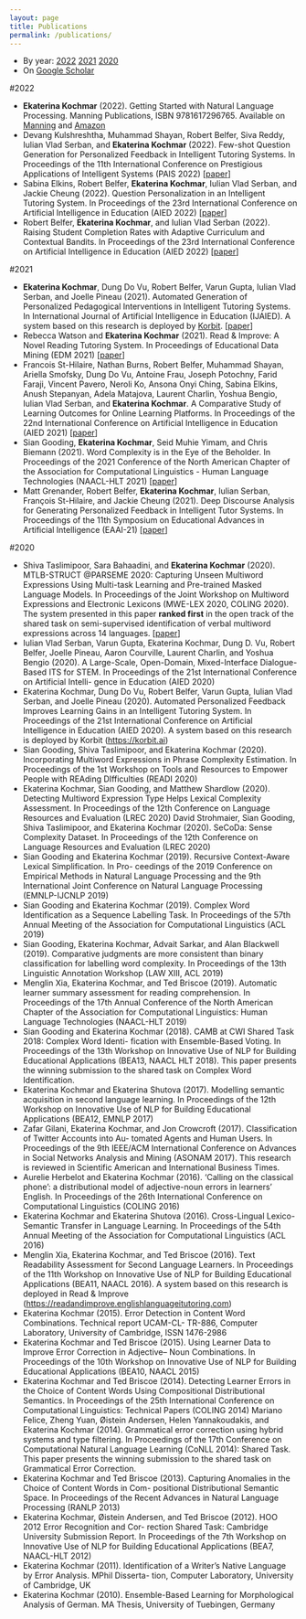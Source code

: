 ```yaml
---
layout: page
title: Publications
permalink: /publications/
---
```


- By year: [2022](#2022) [2021](#2021) [2020](#2020)
- On [Google Scholar](https://scholar.google.com/citations?user=e2HTYnkAAAAJ&hl=en)

<a name="2022"></a> 
#2022
- **Ekaterina Kochmar** (2022). Getting Started with Natural Language Processing. 
Manning Publications, ISBN 9781617296765. Available on [Manning](https://www.manning.com/books/getting-started-with-natural-language-processing?utm_source=linkedin&utm_medium=author&utm_campaign=book_kochmar_getting_10_1_19) and [Amazon](https://www.amazon.co.uk/Getting-Started-Natural-Language-Processing/dp/1617296767/ref=tmm_pap_swatch_0?_encoding=UTF8&qid=&sr=)
- Devang Kulshreshtha, Muhammad Shayan, Robert Belfer, Siva Reddy, Iulian Vlad Serban, and **Ekaterina Kochmar** (2022). 
Few-shot Question Generation for Personalized Feedback in Intelligent Tutoring Systems. In Proceedings of the 11th International Conference on Prestigious Applications of Intelligent Systems (PAIS 2022) [[paper](https://arxiv.org/pdf/2206.04187)]
- Sabina Elkins, Robert Belfer, **Ekaterina Kochmar**, Iulian Vlad Serban, and Jackie Cheung (2022). 
Question Personalization in an Intelligent Tutoring System. In Proceedings of the 23rd International Conference on Artificial Intelligence in Education (AIED 2022) [[paper](https://arxiv.org/pdf/2206.14145)]
- Robert Belfer, **Ekaterina Kochmar**, and Iulian Vlad Serban (2022). 
Raising Student Completion Rates with Adaptive Curriculum and Contextual Bandits. In Proceedings of the 23rd International Conference on Artificial Intelligence in Education (AIED 2022) [[paper](https://arxiv.org/pdf/2207.14003.pdf)]

<a name="2021"></a>
#2021
- **Ekaterina Kochmar**, Dung Do Vu, Robert Belfer, Varun Gupta, Iulian Vlad Serban, and Joelle Pineau (2021). 
Automated Generation of Personalized Pedagogical Interventions in Intelligent Tutoring Systems. In International Journal of Artificial Intelligence in Education (IJAIED). A system based on this research is deployed by [Korbit](https://korbit.ai). [[paper](https://link.springer.com/article/10.1007/s40593-021-00267-x)]
- Rebecca Watson and **Ekaterina Kochmar** (2021). 
Read & Improve: A Novel Reading Tutoring System. In Proceedings of Educational Data Mining (EDM 2021) [[paper](https://educationaldatamining.org/EDM2021/virtual/static/pdf/EDM21_paper_264.pdf)]
- Francois St-Hilaire, Nathan Burns, Robert Belfer, Muhammad Shayan, Ariella Smofsky, Dung Do Vu, Antoine Frau, Joseph Potochny, Farid Faraji, Vincent Pavero, Neroli Ko, Ansona Onyi Ching, Sabina Elkins, Anush Stepanyan, Adela Matajova, Laurent Charlin, Yoshua Bengio, Iulian Vlad Serban, and **Ekaterina Kochmar**. 
A Comparative Study of Learning Outcomes for Online Learning Platforms. In Proceedings of the 22nd International Conference on Artificial Intelligence in Education (AIED 2021) [[paper](https://arxiv.org/pdf/2104.07763)]
- Sian Gooding, **Ekaterina Kochmar**, Seid Muhie Yimam, and Chris Biemann (2021). 
Word Complexity is in the Eye of the Beholder. In Proceedings of the 2021 Conference of the North American Chapter of the Association for Computational Linguistics - Human Language Technologies (NAACL-HLT 2021) [[paper](https://aclanthology.org/2021.naacl-main.351/)]
- Matt Grenander, Robert Belfer, **Ekaterina Kochmar**, Iulian Serban, François St-Hilaire, and Jackie Cheung (2021). 
Deep Discourse Analysis for Generating Personalized Feedback in Intelligent Tutor Systems. In Proceedings of the 11th Symposium on Educational Advances in Artificial Intelligence (EAAI-21) [[paper](https://ojs.aaai.org/index.php/AAAI/article/view/17829/17634)]

<a name="2020"></a>
#2020
- Shiva Taslimipoor, Sara Bahaadini, and **Ekaterina Kochmar** (2020). 
MTLB-STRUCT @PARSEME 2020: Capturing Unseen Multiword Expressions Using Multi-task Learning and Pre-trained Masked Language Models. 
In Proceedings of the Joint Workshop on Multiword Expressions and Electronic Lexicons (MWE-LEX 2020, COLING 2020). 
The system presented in this paper **ranked first** in the open track of the shared task on semi-supervised identification of verbal multiword expressions across 14 languages. [[paper](https://arxiv.org/pdf/2011.02541)]
- Iulian Vlad Serban, Varun Gupta, Ekaterina Kochmar, Dung D. Vu, Robert Belfer, Joelle Pineau, Aaron Courville, Laurent Charlin, and Yoshua Bengio (2020). A Large-Scale, Open-Domain, Mixed-Interface Dialogue-Based ITS for STEM. In Proceedings of the 21st International Conference on Artificial Intelli- gence in Education (AIED 2020)
- Ekaterina Kochmar, Dung Do Vu, Robert Belfer, Varun Gupta, Iulian Vlad Serban, and Joelle Pineau (2020). Automated Personalized Feedback Improves Learning Gains in an Intelligent Tutoring System. In Proceedings of the 21st International Conference on Artificial Intelligence in Education (AIED 2020). A system based on this research is deployed by Korbit (https://korbit.ai)
- Sian Gooding, Shiva Taslimipoor, and Ekaterina Kochmar (2020). Incorporating Multiword Expressions in Phrase Complexity Estimation. In Proceedings of the 1st Workshop on Tools and Resources to Empower People with REAding DIfficulties (READI 2020)
- Ekaterina Kochmar, Sian Gooding, and Matthew Shardlow (2020). Detecting Multiword Expression Type Helps Lexical Complexity Assessment. In Proceedings of the 12th Conference on Language Resources and Evaluation (LREC 2020)
David Strohmaier, Sian Gooding, Shiva Taslimipoor, and Ekaterina Kochmar (2020). SeCoDa: Sense Complexity Dataset. In Proceedings of the 12th Conference on Language Resources and Evaluation (LREC 2020)
- Sian Gooding and Ekaterina Kochmar (2019). Recursive Context-Aware Lexical Simplification. In Pro- ceedings of the 2019 Conference on Empirical Methods in Natural Language Processing and the 9th International Joint Conference on Natural Language Processing (EMNLP-IJCNLP 2019)
- Sian Gooding and Ekaterina Kochmar (2019). Complex Word Identification as a Sequence Labelling Task. In Proceedings of the 57th Annual Meeting of the Association for Computational Linguistics (ACL 2019)
- Sian Gooding, Ekaterina Kochmar, Advait Sarkar, and Alan Blackwell (2019). Comparative judgments are more consistent than binary classification for labelling word complexity. In Proceedings of the 13th Linguistic Annotation Workshop (LAW XIII, ACL 2019)
- Menglin Xia, Ekaterina Kochmar, and Ted Briscoe (2019). Automatic learner summary assessment for reading comprehension. In Proceedings of the 17th Annual Conference of the North American Chapter of the Association for Computational Linguistics: Human Language Technologies (NAACL-HLT 2019)
- Sian Gooding and Ekaterina Kochmar (2018). CAMB at CWI Shared Task 2018: Complex Word Identi- fication with Ensemble-Based Voting. In Proceedings of the 13th Workshop on Innovative Use of NLP for Building Educational Applications (BEA13, NAACL HLT 2018). This paper presents the winning submission to the shared task on Complex Word Identification.
- Ekaterina Kochmar and Ekaterina Shutova (2017). Modelling semantic acquisition in second language learning. In Proceedings of the 12th Workshop on Innovative Use of NLP for Building Educational Applications (BEA12, EMNLP 2017)
- Zafar Gilani, Ekaterina Kochmar, and Jon Crowcroft (2017). Classification of Twitter Accounts into Au- tomated Agents and Human Users. In Proceedings of the 9th IEEE/ACM International Conference on Advances in Social Networks Analysis and Mining (ASONAM 2017). This research is reviewed in Scientific American and International Business Times.
- Aurelie Herbelot and Ekaterina Kochmar (2016). ‘Calling on the classical phone’: a distributional model of adjective-noun errors in learners’ English. In Proceedings of the 26th International Conference on Computational Linguistics (COLING 2016)
- Ekaterina Kochmar and Ekaterina Shutova (2016). Cross-Lingual Lexico-Semantic Transfer in Language Learning. In Proceedings of the 54th Annual Meeting of the Association for Computational Linguistics (ACL 2016)
- Menglin Xia, Ekaterina Kochmar, and Ted Briscoe (2016). Text Readability Assessment for Second Language Learners. In Proceedings of the 11th Workshop on Innovative Use of NLP for Building Educational Applications (BEA11, NAACL 2016). A system based on this research is deployed in Read & Improve (https://readandimprove.englishlanguageitutoring.com)
- Ekaterina Kochmar (2015). Error Detection in Content Word Combinations. Technical report UCAM-CL- TR-886, Computer Laboratory, University of Cambridge, ISSN 1476-2986
- Ekaterina Kochmar and Ted Briscoe (2015). Using Learner Data to Improve Error Correction in Adjective– Noun Combinations. In Proceedings of the 10th Workshop on Innovative Use of NLP for Building Educational Applications (BEA10, NAACL 2015)
- Ekaterina Kochmar and Ted Briscoe (2014). Detecting Learner Errors in the Choice of Content Words Using Compositional Distributional Semantics. In Proceedings of the 25th International Conference on Computational Linguistics: Technical Papers (COLING 2014)
Mariano Felice, Zheng Yuan, Øistein Andersen, Helen Yannakoudakis, and Ekaterina Kochmar (2014). Grammatical error correction using hybrid systems and type filtering. In Proceedings of the 17th Conference on Computational Natural Language Learning (CoNLL 2014): Shared Task. This paper presents the winning submission to the shared task on Grammatical Error Correction.
- Ekaterina Kochmar and Ted Briscoe (2013). Capturing Anomalies in the Choice of Content Words in Com- positional Distributional Semantic Space. In Proceedings of the Recent Advances in Natural Language Processing (RANLP 2013)
- Ekaterina Kochmar, Øistein Andersen, and Ted Briscoe (2012). HOO 2012 Error Recognition and Cor- rection Shared Task: Cambridge University Submission Report. In Proceedings of the 7th Workshop on Innovative Use of NLP for Building Educational Applications (BEA7, NAACL-HLT 2012)
- Ekaterina Kochmar (2011). Identification of a Writer’s Native Language by Error Analysis. MPhil Disserta- tion, Computer Laboratory, University of Cambridge, UK
- Ekaterina Kochmar (2010). Ensemble-Based Learning for Morphological Analysis of German. MA Thesis, University of Tuebingen, Germany